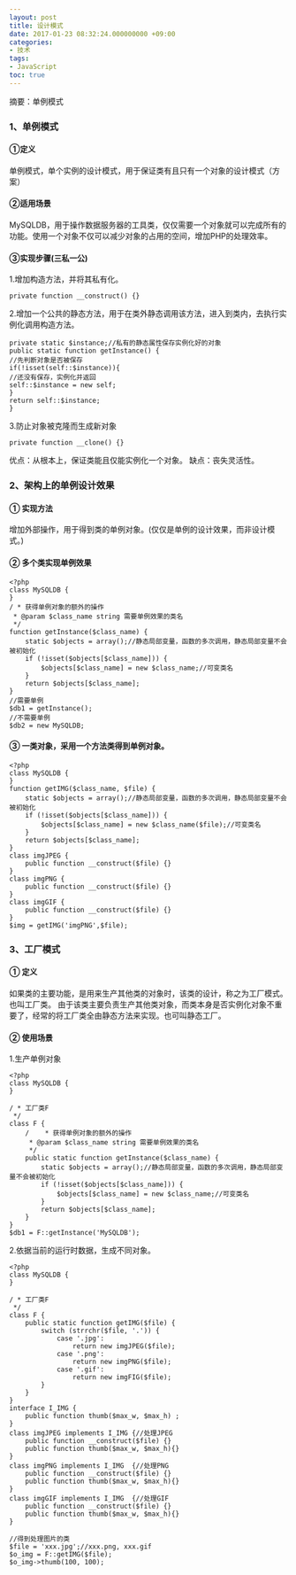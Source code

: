 ```yaml
---
layout: post
title: 设计模式
date: 2017-01-23 08:32:24.000000000 +09:00
categories:
- 技术
tags:
- JavaScript
toc: true
---
```

摘要：单例模式

### 1、单例模式

#### ①定义

单例模式，单个实例的设计模式，用于保证类有且只有一个对象的设计模式（方案）

#### ②适用场景

MySQLDB，用于操作数据服务器的工具类，仅仅需要一个对象就可以完成所有的功能。使用一个对象不仅可以减少对象的占用的空间，增加PHP的处理效率。

#### ③实现步骤(三私一公)

1.增加构造方法，并将其私有化。

```
private function __construct() {}
```

2.增加一个公共的静态方法，用于在类外静态调用该方法，进入到类内，去执行实例化调用构造方法。

```
private static $instance;//私有的静态属性保存实例化好的对象
public static function getInstance() {
//先判断对象是否被保存
if(!isset(self::$instance)){
//还没有保存，实例化并返回
self::$instance = new self;
}
return self::$instance;
}
```

3.防止对象被克隆而生成新对象

```
private function __clone() {}
```

优点：从根本上，保证类能且仅能实例化一个对象。
缺点：丧失灵活性。

### 2、架构上的单例设计效果

#### ① 实现方法

增加外部操作，用于得到类的单例对象。(仅仅是单例的设计效果，而非设计模式。)

#### ② 多个类实现单例效果

```
<?php
class MySQLDB {
}
/ * 获得单例对象的额外的操作
 * @param $class_name string 需要单例效果的类名
 */
function getInstance($class_name) {
	static $objects = array();//静态局部变量，函数的多次调用，静态局部变量不会被初始化
	if (!isset($objects[$class_name])) {
		$objects[$class_name] = new $class_name;//可变类名
	}
	return $objects[$class_name];
}
//需要单例
$db1 = getInstance();
//不需要单例
$db2 = new MySQLDB;
```

#### ③ 一类对象，采用一个方法类得到单例对象。

```
<?php
class MySQLDB {
}
function getIMG($class_name, $file) {
	static $objects = array();//静态局部变量，函数的多次调用，静态局部变量不会被初始化
	if (!isset($objects[$class_name])) {
		$objects[$class_name] = new $class_name($file);//可变类名
	}
	return $objects[$class_name];
}
class imgJPEG {
	public function __construct($file) {}
}
class imgPNG {
	public function __construct($file) {}
}
class imgGIF {
	public function __construct($file) {}
}
$img = getIMG('imgPNG',$file);

```

### 3、工厂模式

#### ① 定义
如果类的主要功能，是用来生产其他类的对象时，该类的设计，称之为工厂模式。也叫工厂类。
由于该类主要负责生产其他类对象，而类本身是否实例化对象不重要了，经常的将工厂类全由静态方法来实现。也可叫静态工厂。

#### ② 使用场景
1.生产单例对象

```
<?php
class MySQLDB {
}

/ * 工厂类F
 */
class F {
	/	 * 获得单例对象的额外的操作
	 * @param $class_name string 需要单例效果的类名
	 */
	public static function getInstance($class_name) {
		static $objects = array();//静态局部变量，函数的多次调用，静态局部变量不会被初始化
		if (!isset($objects[$class_name])) {
			$objects[$class_name] = new $class_name;//可变类名
		}
		return $objects[$class_name];
	}
}
$db1 = F::getInstance('MySQLDB');
```

2.依据当前的运行时数据，生成不同对象。

```
<?php
class MySQLDB {
}

/ * 工厂类F
 */
class F {
	public static function getIMG($file) {
		switch (strrchr($file, '.')) {
			case '.jpg':
				return new imgJPEG($file);
			case '.png':
				return new imgPNG($file);
			case '.gif':
				return new imgFIG($file);
		}
	}
}
interface I_IMG {
	public function thumb($max_w, $max_h) ;
}
class imgJPEG implements I_IMG {//处理JPEG
	public function __construct($file) {}
	public function thumb($max_w, $max_h){}
}
class imgPNG implements I_IMG  {//处理PNG
	public function __construct($file) {}
	public function thumb($max_w, $max_h){}
}
class imgGIF implements I_IMG  {//处理GIF
	public function __construct($file) {}
	public function thumb($max_w, $max_h){}
}

//得到处理图片的类
$file = 'xxx.jpg';//xxx.png, xxx.gif
$o_img = F::getIMG($file);
$o_img->thumb(100, 100);
```
